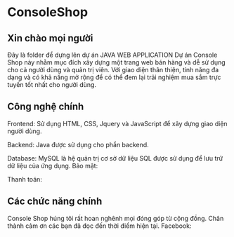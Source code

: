 # ConsoleShop
## Xin chào mọi người
 Đây là folder để dựng lên dự án JAVA WEB APPLICATION
 Dự án Console Shop này nhằm mục đích xây dựng một trang web bán hàng và dễ sử dụng cho cả người dùng và quản trị viên.
 Với giao diện thân thiện, tính năng đa dạng và có khả năng mở rộng để có thể đem lại trải nghiệm mua sắm trực tuyến tốt nhất cho người dùng.

 ## Công nghệ chính
Frontend:
Sử dụng HTML, CSS, Jquery và JavaScript để xây dựng giao diện người dùng.

Backend:
Java được sử dụng cho phần backend.

Database: MySQL là hệ quản trị cơ sở dữ liệu SQL được sử dụng để lưu trữ dữ liệu của ứng dụng.
Bảo mật:


Thanh toán:


## Các chức năng chính 



Console Shop húng tôi rất hoan nghênh mọi đóng góp từ cộng đồng.  Chân thành cảm ơn các bạn đã đọc đến thời điểm hiện tại. 
Facebook: 
 


